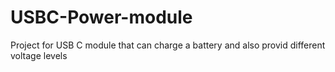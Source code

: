 # USBC-Power-module
Project for USB C module that can charge a battery and also provid different voltage levels
